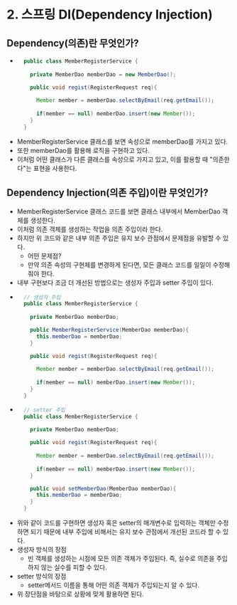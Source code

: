# 2. 스프링 DI(Dependency Injection)

## Dependency(의존)란 무엇인가?
  - ```java 
      public class MemberRegisterService {
        
        private MemberDao memberDao = new MemberDao();
    
        public void regist(RegisterRequest req){
        
          Member member = memberDao.selectByEmail(req.getEmail());
          
          if(member == null) memberDao.insert(new Member());
        }  
      }
    ```
  - MemberRegisterService 클래스를 보면 속성으로 memberDao를 가지고 있다.
  - 또한 memberDao를 활용해 로직을 구현하고 있다.
  - 이처럼 어떤 클래스가 다른 클래스를 속성으로 가지고 있고, 이를 활용할 때 "의존한다"는 표현을 사용한다.  


## Dependency Injection(의존 주입)이란 무엇인가?
  - MemberRegisterService 클래스 코드를 보면 클래스 내부에서 MemberDao 객체를 생성한다.
  - 이처럼 의존 객체를 생성하는 작업을 의존 주입이라 한다.
  - 하지만 위 코드와 같은 내부 의존 주입은 유지 보수 관점에서 문제점을 유발할 수 있다.
    - 어떤 문제점?
    - 만약 의존 속성의 구현체를 변경하게 된다면, 모든 클래스 코드를 일일이 수정해줘야 한다.
  - 내부 구현보다 조금 더 개선된 방법으로는 생성자 주입과 setter 주입이 있다.
  - ```java 
      // 생성자 주입
      public class MemberRegisterService {
        
        private MemberDao memberDao;
    
        public MemberRegisterService(MemberDao memberDao){
          this.memberDao = memberDao;
        }
    
        public void regist(RegisterRequest req){
        
          Member member = memberDao.selectByEmail(req.getEmail());
          
          if(member == null) memberDao.insert(new Member());
        }  
      }
    ```
  - ```java 
      // setter 주입
      public class MemberRegisterService {
        
        private MemberDao memberDao;
    
        public void regist(RegisterRequest req){
        
          Member member = memberDao.selectByEmail(req.getEmail());
          
          if(member == null) memberDao.insert(new Member());
        }
    
        public void setMemberDao(MemberDao memberDao){
          this.memberDao = memberDao;
        }  
      }
    ```
  - 위와 같이 코드를 구현하면 생성자 혹은 setter의 매개변수로 입력하는 객체만 수정하면 되기 때문에 내부 주입에 비해서는 유지 보수 관점에서 개선된 코드라 할 수 있다. 
  - 생성자 방식의 장점
    - 빈 객체를 생성하는 시점에 모든 의존 객체가 주입된다. 즉, 실수로 의존을 주입하지 않는 실수를 피할 수 있다.
  - setter 방식의 장점
    - setter메서드 이름을 통해 어떤 의존 객체가 주입되는지 알 수 있다.
  - 위 장단점을 바탕으로 상황에 맞게 활용하면 된다.  
